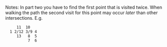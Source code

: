 Notes:
In part two you have to find the first point that is visited twice.
When walking the path the second visit for this point may occur _later_ than other intersections.
E.g.
```
     11  10
  1 2/12 3/9 4
     13   8  5
          7  6
```
